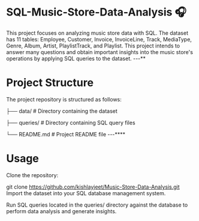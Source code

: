 # SQL-Music-Store-Data-Analysis 🎧

This project focuses on analyzing music store data with SQL. The dataset has 11 tables: Employee, Customer, Invoice, InvoiceLine, Track, MediaType, Genre, Album, Artist, PlaylistTrack, and Playlist. This project intends to answer many questions and obtain important insights into the music store's operations by applying SQL queries to the dataset.
---**

# Project Structure
The project repository is structured as follows:

├── data/                   # Directory containing the dataset

├── queries/               # Directory containing SQL query files

└── README.md              # Project README file
---****

# Usage
Clone the repository:

git clone https://github.com/kishlayjeet/Music-Store-Data-Analysis.git
Import the dataset into your SQL database management system.

Run SQL queries located in the queries/ directory against the database to perform data analysis and generate insights.
